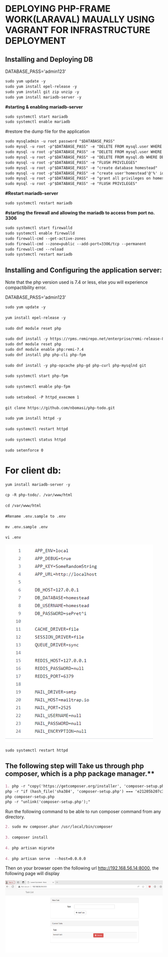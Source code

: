 # DEPLOYING PHP-FRAME WORK(LARAVAL) MAUALLY USING VAGRANT FOR INFRASTRUCTURE DEPLOYMENT

## Installing and Deploying DB

DATABASE_PASS='admin123'

```markdown
sudo yum update -y
sudo yum install epel-release -y
sudo yum install git zip unzip -y
sudo yum install mariadb-server -y
```

**#starting & enabling mariadb-server**

```markdown
sudo systemctl start mariadb
sudo systemctl enable mariadb
```

#restore the dump file for the application

```markdown
sudo mysqladmin -u root password "$DATABASE_PASS"
sudo mysql -u root -p"$DATABASE_PASS" -e "DELETE FROM mysql.user WHERE User='root' AND Host NOT IN ('localhost', '127.0.0.1', '::1')"
sudo mysql -u root -p"$DATABASE_PASS" -e "DELETE FROM mysql.user WHERE User=''"
sudo mysql -u root -p"$DATABASE_PASS" -e "DELETE FROM mysql.db WHERE Db='test' OR Db='test\_%'"
sudo mysql -u root -p"$DATABASE_PASS" -e "FLUSH PRIVILEGES"
sudo mysql -u root -p"$DATABASE_PASS" -e "create database homestead"
sudo mysql -u root -p"$DATABASE_PASS" -e "create user'homestead'@'%' identified by 'admin123';"
sudo mysql -u root -p"$DATABASE_PASS" -e "grant all privileges on homestead.* TO 'homestead'@'%' identified by 'admin123'"
sudo mysql -u root -p"$DATABASE_PASS" -e "FLUSH PRIVILEGES"
```

**#Restart mariadb-server**

```markdown
sudo systemctl restart mariadb
```

**#starting the firewall and allowing the mariadb to access from port no. 3306**

```markdown
sudo systemctl start firewalld
sudo systemctl enable firewalld
sudo firewall-cmd --get-active-zones
sudo firewall-cmd --zone=public --add-port=3306/tcp --permanent
sudo firewall-cmd --reload
sudo systemctl restart mariadb
```

## Installing and Configuring the application server:

Note that the php version used is 7.4 or less, else you will experience compactibility error.

DATABASE_PASS='admin123'

```markdown
sudo yum update -y

yum install epel-release -y

sudo dnf module reset php

sudo dnf install -y https://rpms.remirepo.net/enterprise/remi-release-8.rpm
sudo dnf module reset php
sudo dnf module enable php:remi-7.4
sudo dnf install php php-cli php-fpm

sudo dnf install -y php-opcache php-gd php-curl php-mysqlnd git

sudo systemctl start php-fpm

sudo systemctl enable php-fpm

sudo setsebool -P httpd_execmem 1

git clone https://github.com/nbomasi/php-todo.git

sudo yum install httpd -y

sudo systemctl restart httpd

sudo systemctl status httpd

sudo setenforce 0 
```

# For client db:

```markdown
yum install mariadb-server -y

cp -R php-todo/. /var/www/html

cd /var/www/html

#Rename .env.sample to .env

mv .env.sample .env

vi .env
```

![php-todo-db](Images/php-todo-db.png)


```markdown
sudo systemctl restart httpd 
```

## The following step will Take us through php composer, which is a php package manager.**

```markdown
1. php -r "copy('https://getcomposer.org/installer', 'composer-setup.php');"
php -r "if (hash_file('sha384', 'composer-setup.php') === 'e21205b207c3ff031906575712edab6f13eb0b361f2085f1f1237b7126d785e826a450292b6cfd1d64d92e6563bbde02') { echo 'Installer verified'; } else { echo 'Installer corrupt'; unlink('composer-setup.php'); } echo PHP_EOL;"
php composer-setup.php
php -r "unlink('composer-setup.php');"
```

Run the following command to be able to run composer command from any directory.

```markdown
2. sudo mv composer.phar /usr/local/bin/composer

3. composer install

4. php artisan migrate

4. php artisan serve  --host=0.0.0.0
```

Then on your browser open the following url http://192.168.56.14:8000, the following page will display

![Php-webframe](Images/php-todo.png)